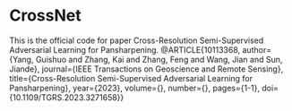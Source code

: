 # CrossNet
This is the official code for paper Cross-Resolution Semi-Supervised Adversarial
Learning for Pansharpening.
@ARTICLE{10113368,
  author={Yang, Guishuo and Zhang, Kai and Zhang, Feng and Wang, Jian and Sun, Jiande},
  journal={IEEE Transactions on Geoscience and Remote Sensing}, 
  title={Cross-Resolution Semi-Supervised Adversarial Learning for Pansharpening}, 
  year={2023},
  volume={},
  number={},
  pages={1-1},
  doi={10.1109/TGRS.2023.3271658}}
